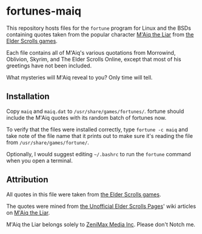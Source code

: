 fortunes-maiq
=============

This repository hosts files for the `fortune` program for Linux and the BSDs
containing quotes taken from the popular character [M'Aiq the Liar] from
[the Elder Scrolls games].

[M'Aiq the Liar]: https://uesp.net/wiki/General:M%27aiq_the_Liar
[the Elder Scrolls games]: https://elderscrolls.com/

Each file contains all of M'Aiq's various quotations from Morrowind, Oblivion,
Skyrim, and The Elder Scrolls Online, except that most of his greetings have
not been included.

What mysteries will M'Aiq reveal to you?  Only time will tell.

Installation
------------

Copy `maiq` and `maiq.dat` to `/usr/share/games/fortunes/`.  fortune should
include the M'Aiq quotes with its random batch of fortunes now.

To verify that the files were installed correctly, type `fortune -c maiq` and
take note of the file name that it prints out to make sure it's reading the
file from `/usr/share/games/fortune/`.

Optionally, I would suggest editing `~/.bashrc` to run the `fortune` command
when you open a terminal.

Attribution
-----------

All quotes in this file were taken from [the Elder Scrolls games].

The quotes were mined from [the Unofficial Elder Scrolls Pages]' wiki
articles on [M'Aiq the Liar].

[the Unofficial Elder Scrolls Pages]: https://uesp.net/

M'Aiq the Liar belongs solely to [ZeniMax Media Inc].  Please don't Notch me.

[ZeniMax Media Inc]: https://www.zenimax.com/
